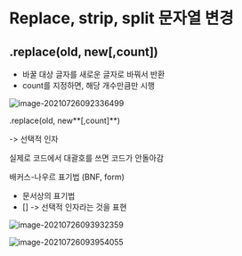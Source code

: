 # Replace, strip, split 문자열 변경

## .replace(old, new[,count])

- 바꿀 대상 글자를 새로운 글자로 바꿔서 반환
- count를 지정하면, 해당 개수만큼만 시행

![image-20210726092336499](C:\Users\tmddu\AppData\Roaming\Typora\typora-user-images\image-20210726092336499.png)

.replace(old, new**[,count]**)

 -> 선택적 인자

실제로 코드에서 대괄호를 쓰면 코드가 안돌아감

배커스-나우르 표기법 (BNF, form)

- 문서상의 표기법
- [] -> 선택적 인자라는 것을 표현

![image-20210726093932359](C:\Users\tmddu\AppData\Roaming\Typora\typora-user-images\image-20210726093932359.png)

![image-20210726093954055](C:\Users\tmddu\AppData\Roaming\Typora\typora-user-images\image-20210726093954055.png)